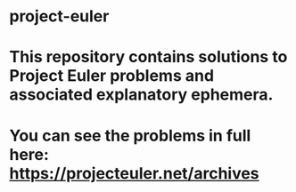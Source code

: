 # project-euler
# This repository contains solutions to Project Euler problems and associated explanatory ephemera.
# You can see the problems in full here: https://projecteuler.net/archives
